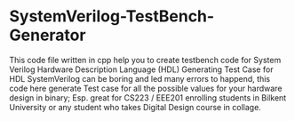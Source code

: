 # SystemVerilog-TestBench-Generator
This code file written in cpp help you to create testbench code for System Verilog Hardware Description Language (HDL)
Generating Test Case for HDL SystemVerilog can be boring and led many errors to happend, 
this code here generate Test case for all the possible values for your hardware design in binary; 
Esp. great for CS223 / EEE201 enrolling students in Bilkent University or any student who takes Digital Design course in collage. 
